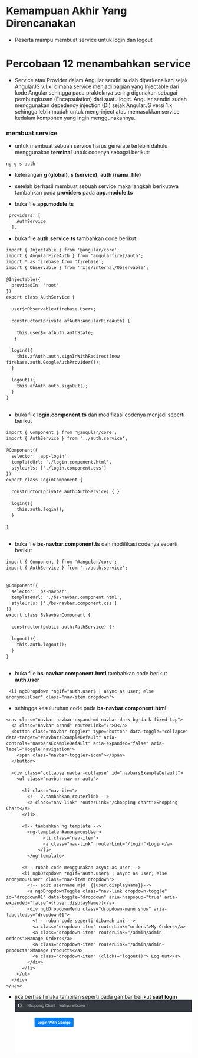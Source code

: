 # Kemampuan Akhir Yang Direncanakan

- Peserta mampu membuat service untuk login dan logout

# Percobaan 12 menambahkan service 
-  Service atau Provider dalam Angular sendiri sudah diperkenalkan sejak AngularJS v.1.x, dimana service menjadi bagian yang Injectable dari kode Angular sehingga pada prakteknya sering digunakan sebagai pembungkusan (Encapsulation) dari suatu logic. Angular sendiri sudah menggunakan depedency injection (DI) sejak AngularJS versi 1.x sehingga lebih mudah untuk meng-inject atau memasukkan service kedalam komponen yang ingin menggunakannya.

### membuat service

- untuk membuat sebuah service harus generate terlebih dahulu menggunakan **terminal** untuk codenya sebagai berikut:

```
ng g s auth
```
- keterangan **g (global)**, **s (service)**, **auth (nama_file)**

- setelah berhasil membuat sebuah service maka langkah berikutnya tambahkan pada **providers** pada **app.module.ts**
- buka file **app.module.ts**
```
 providers: [
    AuthService
  ],
```
- buka file **auth.service.ts** tambahkan code berikut:

```
import { Injectable } from '@angular/core';
import { AngularFireAuth } from 'angularfire2/auth';
import * as firebase from 'firebase';
import { Observable } from 'rxjs/internal/Observable';

@Injectable({
  providedIn: 'root'
})
export class AuthService {

  user$:Observable<firebase.User>;
  
  constructor(private afAuth:AngularFireAuth) {

    this.user$= afAuth.authState;
   }

  login(){
    this.afAuth.auth.signInWithRedirect(new firebase.auth.GoogleAuthProvider());
  }

  logout(){
    this.afAuth.auth.signOut();
  }
}


```

- buka file **login.component.ts** dan modifikasi codenya menjadi seperti berikut 

```
import { Component } from '@angular/core';
import { AuthService } from '../auth.service';

@Component({
  selector: 'app-login',
  templateUrl: './login.component.html',
  styleUrls: ['./login.component.css']
})
export class LoginComponent {

  constructor(private auth:AuthService) { }

  login(){
    this.auth.login();
  }

}


```

- buka file **bs-navbar.component.ts** dan modifikasi codenya seperti berikut

```
import { Component } from '@angular/core';
import { AuthService } from '../auth.service';


@Component({
  selector: 'bs-navbar',
  templateUrl: './bs-navbar.component.html',
  styleUrls: ['./bs-navbar.component.css']
})
export class BsNavbarComponent {

  constructor(public auth:AuthService) {}

  logout(){
    this.auth.logout();
  }
}


```

- buka file **bs-navbar.component.hmtl** tambahkan code berikut **auth.user**

```
 <li ngbDropdown *ngIf="auth.user$ | async as user; else anonymousUser" class="nav-item dropdown">

```

- sehingga kesuluruhan code pada **bs-navbar.component.html**

```
<nav class="navbar navbar-expand-md navbar-dark bg-dark fixed-top">
  <a class="navbar-brand" routerLink="/">O</a>
  <button class="navbar-toggler" type="button" data-toggle="collapse" data-target="#navbarsExampleDefault" aria-controls="navbarsExampleDefault" aria-expanded="false" aria-label="Toggle navigation">
    <span class="navbar-toggler-icon"></span>
  </button>

  <div class="collapse navbar-collapse" id="navbarsExampleDefault">
    <ul class="navbar-nav mr-auto">

      <li class="nav-item">
        <!-- 2.tambahkan routerlink -->
        <a class="nav-link" routerLink="/shopping-chart">Shopping Chart</a>
      </li>

      <!-- tambahkan ng template -->
        <ng-template #anonymousUser>
              <li class="nav-item">
              <a class="nav-link" routerLink="/login">Login</a>
            </li>
        </ng-template>
  
      <!-- rubah code menggunakan async as user -->
      <li ngbDropdown *ngIf="auth.user$ | async as user; else anonymousUser" class="nav-item dropdown">
        <!-- edit username mjd  {{user.displayName}}-->
        <a ngbDropdownToggle class="nav-link dropdown-toggle" id="dropdown01" data-toggle="dropdown" aria-haspopup="true" aria-expanded="false">{{user.displayName}}</a>
        <div ngbDropdownMenu class="dropdown-menu show" aria-labelledby="dropdown01">
          <!-- rubah code seperti dibawah ini -->
          <a class="dropdown-item" routerLink="orders">My Orders</a>
          <a class="dropdown-item" routerLink="/admin/admin-orders">Manage Orders</a>
          <a class="dropdown-item" routerLink="/admin/admin-products">Manage Products</a>
          <a class="dropdown-item" (click)="logout()"> Log Out</a>
        </div>
      </li>     
    </ul>
  </div>
</nav>
```

- jika berhasil maka tampilan seperti pada gambar berikut **saat login**
![](image/chapter2/img8.png)

